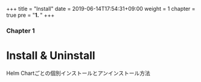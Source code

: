 +++
title = "Install"
date = 2019-06-14T17:54:31+09:00
weight = 1
chapter = true
pre = "<b>1. </b>"
+++

### Chapter 1

# Install & Uninstall
Helm Chartごとの個別インストールとアンインストール方法
